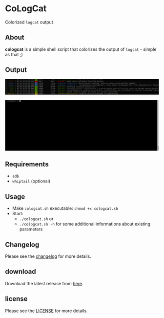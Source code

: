# CoLogCat
Colorized ```logcat``` output

## About
**cologcat** is a simple shell script that colorizes the output of ```logcat``` - simple as that ;)

## Output
![ScreenShot](https://raw.githubusercontent.com/yafp/cologcat/master/docs/screenshots/cologcat_example_output.png)

![ScreenShot](https://raw.githubusercontent.com/yafp/cologcat/master/docs/gif/cologcat_in_action.gif)

## Requirements
* ```adb```
* ```whiptail``` (optional)

## Usage
* Make ```cologcat.sh``` executable: `chmod +x cologcat.sh`
* Start: 
  * `./cologcat.sh` or 
  * `./cologcat.sh -h` for some additional informations about existing parameters

## Changelog
Please see the [changelog](docs/CHANGELOG.md) for more details.

## download
Download the latest release from [here](https://github.com/yafp/cologcat/releases).

## license
Please see the [LICENSE](LICENSE) for more details.
